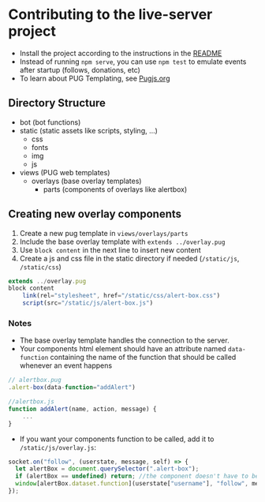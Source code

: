 # Contributing to the live-server project

- Install the project according to the instructions in the [README](README.md)
- Instead of running `npm serve`, you can use `npm test` to emulate events after startup (follows, donations, etc)
- To learn about PUG Templating, see [Pugjs.org](https://pugjs.org)

## Directory Structure

- bot (bot functions)
- static (static assets like scripts, styling, ...)
  - css
  - fonts
  - img
  - js
- views (PUG web templates)
  - overlays (base overlay templates)
    - parts (components of overlays like alertbox)

## Creating new overlay components

1. Create a new pug template in `views/overlays/parts`
1. Include the base overlay template with `extends ../overlay.pug`
1. Use `block content` in the next line to insert new content
1. Create a js and css file in the static directory if needed (`/static/js`, `/static/css`)

```js
extends ../overlay.pug
block content
    link(rel="stylesheet", href="/static/css/alert-box.css")
    script(src="/static/js/alert-box.js")
```

### Notes

- The base overlay template handles the connection to the server.
- Your components html element should have an attribute named `data-function` containing the name of the function that should be called whenever an event happens

```js
// alertbox.pug
.alert-box(data-function="addAlert")
```

```js
//alertbox.js
function addAlert(name, action, message) {
    ...
}
```

- If you want your components function to be called, add it to `/static/js/overlay.js`:

```js
socket.on("follow", (userstate, message, self) => {
  let alertBox = document.querySelector(".alert-box");
  if (alertBox == undefined) return; //the component doesn't have to be loaded!
  window[alertBox.dataset.function](userstate["username"], "follow", message);
});
```
